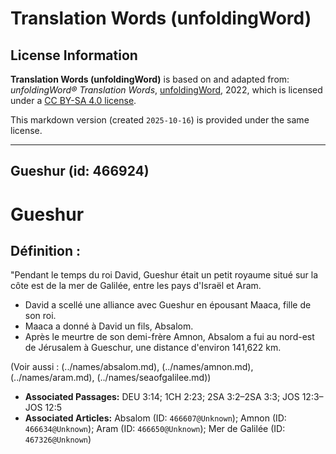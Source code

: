 # Translation Words (unfoldingWord)

## License Information

**Translation Words (unfoldingWord)** is based on and adapted from: _unfoldingWord® Translation Words_, [unfoldingWord](https://unfoldingword.org/utw), 2022, which is licensed under a [CC BY-SA 4.0 license](https://creativecommons.org/licenses/by-sa/4.0/legalcode.en).

This markdown version (created `2025-10-16`) is provided under the same license.



--------------------------------

## Gueshur (id: 466924)

Gueshur
=======

Définition :
------------

"Pendant le temps du roi David, Gueshur était un petit royaume situé sur la côte est de la mer de Galilée, entre les pays d'Israël et Aram.

* David a scellé une alliance avec Gueshur en épousant Maaca, fille de son roi.
* Maaca a donné à David un fils, Absalom.
* Après le meurtre de son demi\-frère Amnon, Absalom a fui au nord\-est de Jérusalem à Gueschur, une distance d'environ 141,622 km.

(Voir aussi : (../names/absalom.md), (../names/amnon.md), (../names/aram.md), (../names/seaofgalilee.md))

* **Associated Passages:** DEU 3:14; 1CH 2:23; 2SA 3:2–2SA 3:3; JOS 12:3–JOS 12:5
* **Associated Articles:** Absalom (ID: `466607@Unknown`); Amnon (ID: `466634@Unknown`); Aram (ID: `466650@Unknown`); Mer de Galilée (ID: `467326@Unknown`)

